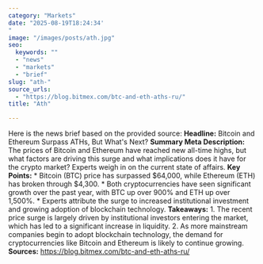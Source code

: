 ```yaml
---
category: "Markets"
date: "2025-08-19T18:24:34'"
image: "/images/posts/ath.jpg"
seo:
  keywords: ""
  - "news"
  - "markets"
  - "brief"
slug: "ath-"
source_urls:
  - "https://blog.bitmex.com/btc-and-eth-aths-ru/"
title: "Ath"

---
```


Here is the news brief based on the provided source:  **Headline:** Bitcoin and Ethereum Surpass ATHs, But What's Next?  **Summary Meta Description:** The prices of Bitcoin and Ethereum have reached new all-time highs, but what factors are driving this surge and what implications does it have for the crypto market? Experts weigh in on the current state of affairs.  **Key Points:**  * Bitcoin (BTC) price has surpassed $64,000, while Ethereum (ETH) has broken through $4,300. * Both cryptocurrencies have seen significant growth over the past year, with BTC up over 900% and ETH up over 1,500%. * Experts attribute the surge to increased institutional investment and growing adoption of blockchain technology.  **Takeaways:**  1. The recent price surge is largely driven by institutional investors entering the market, which has led to a significant increase in liquidity. 2. As more mainstream companies begin to adopt blockchain technology, the demand for cryptocurrencies like Bitcoin and Ethereum is likely to continue growing.  **Sources:** https://blog.bitmex.com/btc-and-eth-aths-ru/